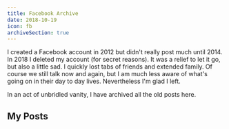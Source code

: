 ```yaml
---
title: Facebook Archive
date: 2018-10-19
icon: fb
archiveSection: true
---
```


I created a Facebook account in 2012 but didn't really post much until 2014. In 2018 I deleted my account (for secret reasons). It was a relief to let it go, but also a little sad. I quickly lost tabs of friends and extended family. Of course we still talk now and again, but I am much less aware of what's going on in their day to day lives. Nevertheless I'm glad I left.

In an act of unbridled vanity, I have archived all the old posts here. 

## My Posts